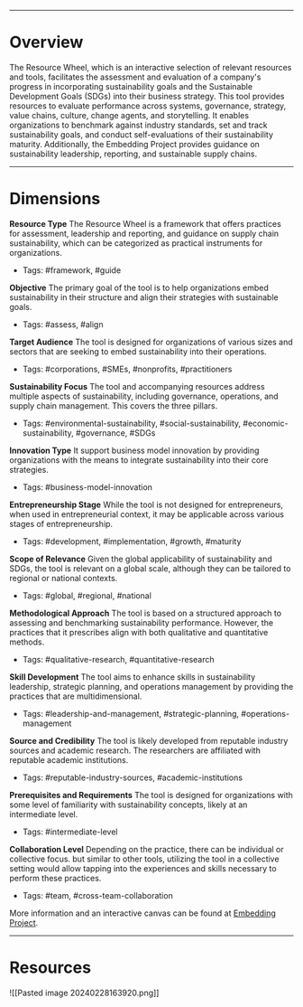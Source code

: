 ___
# Overview
The Resource Wheel, which is an interactive selection of relevant resources and tools, facilitates the assessment and evaluation of a company's progress in incorporating sustainability goals and the Sustainable Development Goals (SDGs) into their business strategy. This tool provides resources to evaluate performance across systems, governance, strategy, value chains, culture, change agents, and storytelling. It enables organizations to benchmark against industry standards, set and track sustainability goals, and conduct self-evaluations of their sustainability maturity. Additionally, the Embedding Project provides guidance on sustainability leadership, reporting, and sustainable supply chains.

___
# Dimensions

**Resource Type**
The Resource Wheel is a framework that offers practices for assessment, leadership and reporting, and guidance on supply chain sustainability, which can be categorized as practical instruments for organizations.
- Tags: #framework, #guide

**Objective**
The primary goal of the tool is to help organizations embed sustainability in their structure and align their strategies with sustainable goals.
- Tags: #assess, #align

**Target Audience**
The tool is designed for organizations of various sizes and sectors that are seeking to embed sustainability into their operations.
- Tags: #corporations, #SMEs, #nonprofits, #practitioners

**Sustainability Focus**
The tool and accompanying resources address multiple aspects of sustainability, including governance, operations, and supply chain management. This covers the three pillars.
- Tags: #environmental-sustainability, #social-sustainability, #economic-sustainability, #governance, #SDGs

**Innovation Type**
It support business model innovation by providing organizations with the means to integrate sustainability into their core strategies.
- Tags: #business-model-innovation

**Entrepreneurship Stage**
While the tool is not designed for entrepreneurs, when used in entrepreneurial context, it may be applicable across various stages of entrepreneurship.
- Tags: #development, #implementation, #growth, #maturity

**Scope of Relevance**
Given the global applicability of sustainability and SDGs, the tool is relevant on a global scale, although they can be tailored to regional or national contexts.
- Tags: #global, #regional, #national

**Methodological Approach**
The tool is based on a structured approach to assessing and benchmarking sustainability performance. However, the practices that it prescribes align with both qualitative and quantitative methods. 
- Tags: #qualitative-research, #quantitative-research

**Skill Development**
The tool aims to enhance skills in sustainability leadership, strategic planning, and operations management by providing the practices that are multidimensional.
- Tags: #leadership-and-management, #strategic-planning, #operations-management

**Source and Credibility**
The tool is likely developed from reputable industry sources and academic research. The researchers are affiliated with reputable academic institutions.
- Tags: #reputable-industry-sources, #academic-institutions

**Prerequisites and Requirements**
The tool is designed for organizations with some level of familiarity with sustainability concepts, likely at an intermediate level.
- Tags: #intermediate-level

**Collaboration Level**
Depending on the practice, there can be individual or collective focus. but similar to other tools, utilizing the tool in a collective setting would allow tapping into the experiences and skills necessary to perform these practices.
- Tags: #team, #cross-team-collaboration 

More information and an interactive canvas can be found at [Embedding Project](https://embeddingproject.org/resources/).

___
# Resources

![[Pasted image 20240228163920.png]]